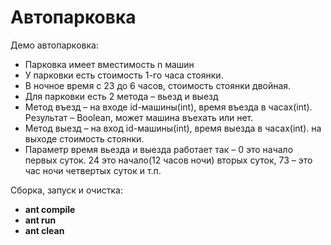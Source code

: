 # Автопарковка

Демо автопарковка:
* Парковка имеет вместимость n машин
* У парковки есть стоимость 1-го часа стоянки.
* В ночное время с 23 до 6 часов, стоимость стоянки двойная.
* Для парковки есть 2 метода – вьезд и выезд
* Метод въезд – на входе id-машины(int), время въезда в часах(int). Результат – Boolean, может машина въехать или нет.
* Метод выезд – на вход id-машины(int), время выезда в часах(int). на выходе стоимость стоянки.
* Параметр время вьезда и выезда работает так – 0 это начало первых суток. 24 это начало(12 часов ночи) вторых суток, 73 – это час ночи четвертых суток и т.п.

Сборка, запуск и очистка:
* **ant compile**
* **ant run**
* **ant clean**

